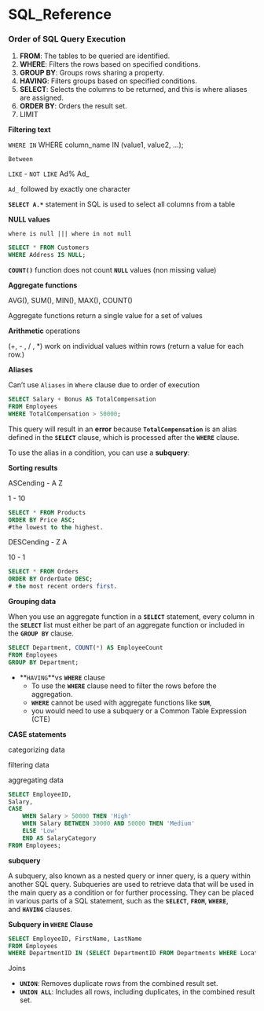 # SQL_Reference

### Order of SQL Query Execution

1. **FROM**: The tables to be queried are identified.
2. **WHERE**: Filters the rows based on specified conditions.
3. **GROUP BY**: Groups rows sharing a property.
4. **HAVING**: Filters groups based on specified conditions.
5. **SELECT**: Selects the columns to be returned, and this is where aliases are assigned.
6. **ORDER BY**: Orders the result set.
7. LIMIT

**Filtering text**

`WHERE IN` WHERE column_name IN (value1, value2, ...);

`Between`

`LIKE` - `NOT LIKE` Ad%  Ad_ 

`Ad_` followed by exactly one character

**`SELECT A.*`** statement in SQL is used to select all columns from a table

**NULL values**

`where is null ||| where in not null` 

```sql
SELECT * FROM Customers
WHERE Address IS NULL;
```

**`COUNT()`** function does not count **`NULL`** values (non missing value) 

**Aggregate functions**

AVG(), SUM(), MIN(), MAX(), COUNT() 

Aggregate functions return a single value for a set of values

**Arithmetic** operations

(+, - , / , *) work on individual values within rows (return a value for each row.)

**Aliases** 

Can’t use `Aliases` in `Where` clause due to order of execution

```sql
SELECT Salary + Bonus AS TotalCompensation
FROM Employees
WHERE TotalCompensation > 50000;
```

This query will result in an **error** because **`TotalCompensation`** is an alias defined in the **`SELECT`** clause, which is processed after the **`WHERE`** clause.

To use the alias in a condition, you can use a **subquery**:

**Sorting results**

ASCending - A Z

1 - 10

```sql
SELECT * FROM Products
ORDER BY Price ASC;
#the lowest to the highest.
```

DESCending - Z A

10 - 1

```sql
SELECT * FROM Orders
ORDER BY OrderDate DESC;
# the most recent orders first.
```

**Grouping data** 

When you use an aggregate function in a **`SELECT`** statement, every column in the **`SELECT`** list must either be part of an aggregate function or included in the **`GROUP BY`** clause.

```sql
SELECT Department, COUNT(*) AS EmployeeCount
FROM Employees
GROUP BY Department;
```

- **`HAVING`**vs **`WHERE`** clause
    - To use the **`WHERE`** clause need to filter the rows before the aggregation.
    - **`WHERE`** cannot be used with aggregate functions like **`SUM`**,
    - you would need to use a subquery or a Common Table Expression (CTE)

**CASE statements** 

categorizing data

filtering data 

aggregating data

```sql
SELECT EmployeeID,
Salary,
CASE
	WHEN Salary > 50000 THEN 'High'
	WHEN Salary BETWEEN 30000 AND 50000 THEN 'Medium'
	ELSE 'Low'
	END AS SalaryCategory
FROM Employees;
```

**subquery**

A subquery, also known as a nested query or inner query, is a query within another SQL query. Subqueries are used to retrieve data that will be used in the main query as a condition or for further processing. They can be placed in various parts of a SQL statement, such as the **`SELECT`**, **`FROM`**, **`WHERE`**, and **`HAVING`** clauses.

**Subquery in `WHERE` Clause**

```sql
SELECT EmployeeID, FirstName, LastName
FROM Employees
WHERE DepartmentID IN (SELECT DepartmentID FROM Departments WHERE LocationID = 1700);
```

Joins 

- **`UNION`**: Removes duplicate rows from the combined result set.
- **`UNION ALL`**: Includes all rows, including duplicates, in the combined result set.
